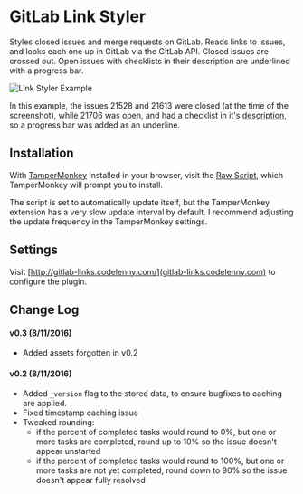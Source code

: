 # GitLab Link Styler
Styles closed issues and merge requests on GitLab.  Reads links to issues, and looks each one up in GitLab via the
GitLab API.  Closed issues are crossed out.  Open issues with checklists in their description are underlined with a
progress bar.

![Link Styler Example](http://i.imgur.com/iSUZum2.png)

In this example, the issues 21528 and 21613 were closed (at the time of the screenshot), while 21706 was open, and had
a checklist in it's [description](https://gitlab.com/gitlab-org/gitlab-ce/issues/21706), so a progress bar was added
as an underline.

## Installation

With [TamperMonkey](https://tampermonkey.net/) installed in your browser,
visit the [Raw Script](https://raw.githubusercontent.com/CodeLenny/gitlab-links/master/styler.user.js),
which TamperMonkey will prompt you to install.

The script is set to automatically update itself, but the TamperMonkey extension has a very slow update interval by
default.  I recommend adjusting the update frequency in the TamperMonkey settings.

## Settings

Visit [http://gitlab-links.codelenny.com/](gitlab-links.codelenny.com) to configure the plugin.

## Change Log

#### v0.3 (8/11/2016)

- Added assets forgotten in v0.2

#### v0.2 (8/11/2016)

- Added `_version` flag to the stored data, to ensure bugfixes to caching are applied.
- Fixed timestamp caching issue
- Tweaked rounding:
  - if the percent of completed tasks would round to 0%, but one or more tasks are completed, round up to 10% so the issue doesn't appear unstarted
  - if the percent of completed tasks would round to 100%, but one or more tasks are not yet completed, round down to 90% so the issue doesn't appear fully resolved
